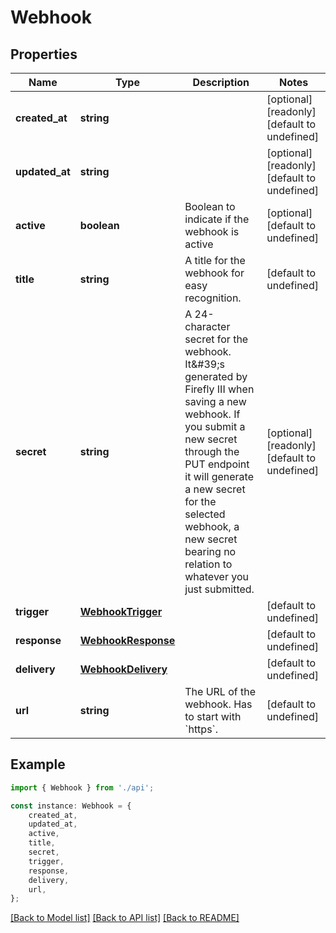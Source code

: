 # Webhook


## Properties

Name | Type | Description | Notes
------------ | ------------- | ------------- | -------------
**created_at** | **string** |  | [optional] [readonly] [default to undefined]
**updated_at** | **string** |  | [optional] [readonly] [default to undefined]
**active** | **boolean** | Boolean to indicate if the webhook is active | [optional] [default to undefined]
**title** | **string** | A title for the webhook for easy recognition. | [default to undefined]
**secret** | **string** | A 24-character secret for the webhook. It\&#39;s generated by Firefly III when saving a new webhook. If you submit a new secret through the PUT endpoint it will generate a new secret for the selected webhook, a new secret bearing no relation to whatever you just submitted. | [optional] [readonly] [default to undefined]
**trigger** | [**WebhookTrigger**](WebhookTrigger.md) |  | [default to undefined]
**response** | [**WebhookResponse**](WebhookResponse.md) |  | [default to undefined]
**delivery** | [**WebhookDelivery**](WebhookDelivery.md) |  | [default to undefined]
**url** | **string** | The URL of the webhook. Has to start with &#x60;https&#x60;. | [default to undefined]

## Example

```typescript
import { Webhook } from './api';

const instance: Webhook = {
    created_at,
    updated_at,
    active,
    title,
    secret,
    trigger,
    response,
    delivery,
    url,
};
```

[[Back to Model list]](../README.md#documentation-for-models) [[Back to API list]](../README.md#documentation-for-api-endpoints) [[Back to README]](../README.md)
